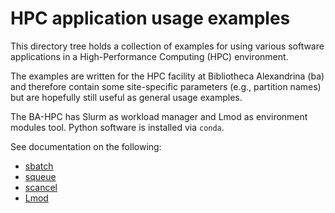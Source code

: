 # HPC application usage examples

This directory tree holds a collection of examples for using various
software applications in a High-Performance Computing (HPC) environment.

The examples are written for the HPC facility at Bibliotheca Alexandrina
(ba) and therefore contain some site-specific parameters (e.g.,
partition names) but are hopefully still useful as general usage
examples.

The BA-HPC has Slurm as workload manager and Lmod as environment modules
tool.  Python software is installed via `conda`.

See documentation on the following:

- [sbatch](https://slurm.schedmd.com/sbatch.html)
- [squeue](https://slurm.schedmd.com/squeue.html)
- [scancel](https://slurm.schedmd.com/scancel.html)
- [Lmod](https://lmod.readthedocs.io/en/latest/010_user.html)
